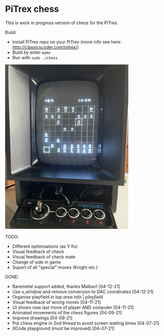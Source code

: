 # PiTrex chess

This is work in progress version of chess for the PiTrex. 

Build:
- Install PiTrex repo on your PiTrex (more info see here: http://classicscoder.com/pitrex/)
- Build by enter  ``make``
- Run with ``sudo ./chess``


![Chess](assets/chess.png "Logo Title Text 1")


TODO:

- Different optimisations (as Y fix)
- Visual feedback of check
- Visual feedback of check mate
- Change of side in game
- Suport of all "special" moves (Knight etc.)


DONE:

- Baremetal support added, thanks Malban! [04-12-21]
- Use v_window and remove conversion to DAC coordinates [04-12-21]
- Organise playfield in *top area info* | *playfield* 
- Visual feedback of wrong moves [04-11-21]
- UI shows now last move of player AND computer [04-11-21]
- Animated movements of the chess figures [04-09-21]
- Improve drawings [04-09-21]
- Put chess engine in 2nd thread to avoid screen waiting times [04-07-21]
- XCode playground (must be improved) [04-07-21]
